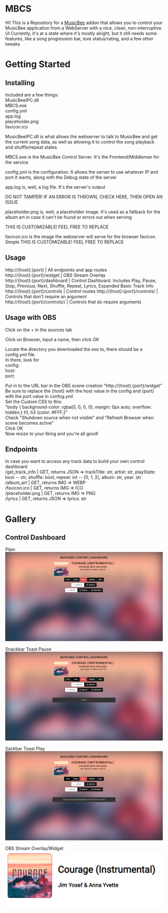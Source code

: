 # MBCS
Hi! This is a Repository for a [MusicBee](https://www.getmusicbee.com/) addon that allows you to control your MusicBee application from a WebServer with a nice, clean, non-interruptive UI
Currently, it's at a state where it's mostly alright, but it still needs some features, like a song progression bar, love status/rating, and a few other tweaks

# Getting Started
## Installing
Included are a few things:  
MusicBeeIPC.dll  
MBCS.exe  
config.yml  
app.log  
placeholder.png  
favicon.ico  

MusicBeeIPC.dll is what allows the webserver to talk to MusicBee and get the current song data, as well as allowing it to control the song playback and shuffle/repeat states

MBCS.exe is the MusicBee Control Server. It's the Frontend/Middleman for the service

config.yml is the configuration. It allows the server to use whatever IP and port it wants, along with the Debug state of the server

app.log is, well, a log file. It's the server's output

DO NOT TAMPER! IF AN ERROR IS THROWN, CHECK HERE, THEN OPEN AN ISSUE


placeholder.png is, well, a placeholder image. It's used as a fallback for the album art in case it can't be found or errors out when serving

THIS IS CUSTOMIZABLE! FEEL FREE TO REPLACE


favicon.ico is the image the webserver will serve for the browser favicon. Simple
THIS IS CUSTOMIZABLE! FEEL FREE TO REPLACE


## Usage
http://{host}:{port} | All endpoints and app routes  
http://{host}:{port}/widget | OBS Stream Overlay  
http://{host}:{port}/dashboard | Control Dashboard. Includes Play, Pause, Stop, Previous, Next, Shuffle, Repeat, Lyrics, Expanded Basic Track Info  
http://{host}:{port}/controls | Control routes 
http://{host}:{port}/controls/<control> | Controls that don't require an argument  
http://{host}:{port}/controls/<control>/<arg> | Controls that do require arguments  

## Usage with OBS
Click on the + in the sources tab

Click on Browser, input a name, then click OK

Locate the directory you downloaded the exe to, there should be a config.yml file  
In there, look for  
config:  
  host: <ip>  
  port: <port>  

Put in to the URL bar in the OBS scene creation "http://{host}:{port}/widget"  
Be sure to replace the {host} with the host value in the config and {port} with the port value in confog.yml  
Set the Custom CSS to this:  
"body { background-color: rgba(0, 0, 0, 0); margin: 0px auto; overflow: hidden;} h1, h3 {color: #FFF;}"  
Check "Shutdown source when not visible" and "Refresh Browser when scene becomes active"  
Click OK  
Now resize to your liking and you're all good!

## Endpoints
In case you want to access any track data to build your own control dashboard  
/get_track_info | GET, returns JSON => trackTitle: str, artist: str, playState: bool -- str, shuffle: bool,
                       repeat: int -- [0, 1, 2], album: str, year: str  
/album_art | GET, returns IMG => WEBP  
/favicon.ico | GET, returns IMG => ICO  
/placeholder.png | GET, returns IMG => PNG  
/lyrics | GET, returns JSON => lyrics: str  



# Gallery 
## Control Dashboard
Plain
![Dash 1](https://github.com/veillax1354/MBCS/blob/main/gallery/Dash1.png?raw=true)

Snackbar Toast Pause
![Dash Snackbar Preview Pause](https://github.com/veillax1354/MBCS/blob/main/gallery/DashPause.png?raw=true)

Sackbar Toast Play
![Sackbar Toast Play](https://github.com/veillax1354/MBCS/blob/main/gallery/DashPlay.png?raw=true)

OBS Stream Overlay/Widget
![OBS Stream Overlay](https://github.com/veillax1354/MBCS/blob/main/gallery/Widget.png?raw=true)
